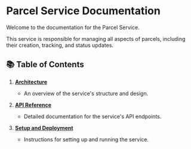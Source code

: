 # Parcel Service Documentation

Welcome to the documentation for the Parcel Service.

This service is responsible for managing all aspects of parcels, including their creation, tracking, and status updates.

## 📚 Table of Contents

1.  **[Architecture](./ARCHITECTURE.md)**
    *   An overview of the service's structure and design.

2.  **[API Reference](./API.md)**
    *   Detailed documentation for the service's API endpoints.

3.  **[Setup and Deployment](./SETUP.md)**
    *   Instructions for setting up and running the service.
